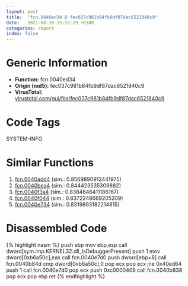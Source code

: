 ```yaml
---
layout: post
title:  "fcn.0040ed34 @ fec037c981b84fb9df87dac6521840c9"
date:   2021-08-30 15:52:19 +0300
categories: report
index: false
---
```


# Generic Information
- **Function:** fcn.0040ed34
- **Origin (md5):** fec037c981b84fb9df87dac6521840c9
- **VirusTotal:** [virustotal.com/gui/file/fec037c981b84fb9df87dac6521840c9][virustotal_ref]

# Code Tags
<span class="tag" id="SYSTEM-INFO">SYSTEM-INFO</span>


# Similar Functions

1. [fcn.0040add4][similar_1_ref] (sim.: 0.8569890912441975)
2. [fcn.0040bea4][similar_2_ref] (sim.: 0.844423535309882)
3. [fcn.0040f3a4][similar_3_ref] (sim.: 0.8384646411186167)
4. [fcn.0040f044][similar_4_ref] (sim.: 0.8372248669205209)
5. [fcn.0040e734][similar_5_ref] (sim.: 0.8319893182214815)


# Disassembled Code

{% highlight nasm %}
push ebp
mov ebp,esp
call dword[sym.imp.KERNEL32.dll_IsDebuggerPresent]
push 1
mov dword[0xb6a50c],eax
call fcn.0040e7d0
push dword[ebp+8]
call fcn.0040b84d
cmp dword[0xb6a50c],0
pop ecx
pop ecx
jne 0x40ed64
push 1
call fcn.0040e7d0
pop ecx
push 0xc0000409
call fcn.0040b838
pop ecx
pop ebp
ret 
{% endhighlight %}


[similar_1_ref]: /report/fcn.0040add4@4aa6e2e3275eb009378708b594583f2c
[similar_2_ref]: /report/fcn.0040bea4@61a87c9dd8afa91b0d188f5b18051873
[similar_3_ref]: /report/fcn.0040f3a4@80dd3767d0922df9aac478ac04ef878e
[similar_4_ref]: /report/fcn.0040f044@552907d85aff107d1f0784f28c124610
[similar_5_ref]: /report/fcn.0040e734@5d44fc96ec059e83cbab5efb708e5e9e
[virustotal_ref]: https://www.virustotal.com/gui/file/fec037c981b84fb9df87dac6521840c9